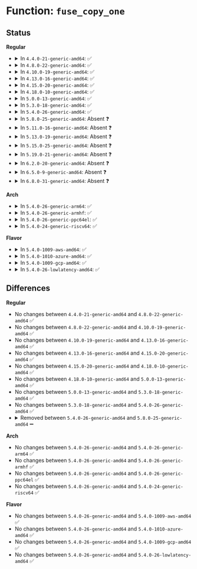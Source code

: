 # Function: <code>fuse_copy_one</code>

## Status
<b>Regular</b>
<ul>
<li>
<details>
<summary>In <code>4.4.0-21-generic-amd64</code>: ✅</summary>

```c
int fuse_copy_one(struct fuse_copy_state * cs, void * val, unsigned int size)
```

```json
{
  "name": "fuse_copy_one",
  "collision_type": "Unique Static",
  "inline_type": "No",
  "funcs": [
    {
      "addr": 18446744071582049136,
      "name": "fuse_copy_one",
      "external": false,
      "loc": "fs/fuse/dev.c:1036",
      "file": "fs/fuse/dev.c",
      "inline": "seen, unknown",
      "caller_inline": [],
      "caller_func": [
        "fs/fuse/dev.c:fuse_copy_args",
        "fs/fuse/dev.c:fuse_notify",
        "fs/fuse/dev.c:fuse_notify",
        "fs/fuse/dev.c:fuse_notify",
        "fs/fuse/dev.c:fuse_notify",
        "fs/fuse/dev.c:fuse_notify",
        "fs/fuse/dev.c:fuse_notify",
        "fs/fuse/dev.c:fuse_notify",
        "fs/fuse/dev.c:fuse_notify",
        "fs/fuse/dev.c:fuse_dev_do_write"
      ]
    }
  ],
  "symbols": [
    {
      "addr": 18446744071582049136,
      "name": "fuse_copy_one",
      "section": ".text",
      "bind": "STB_LOCAL",
      "size": 99
    }
  ]
}
```
</details>
</li>
<li>
<details>
<summary>In <code>4.8.0-22-generic-amd64</code>: ✅</summary>

```c
int fuse_copy_one(struct fuse_copy_state * cs, void * val, unsigned int size)
```

```json
{
  "name": "fuse_copy_one",
  "collision_type": "Unique Static",
  "inline_type": "No",
  "funcs": [
    {
      "addr": 18446744071582262976,
      "name": "fuse_copy_one",
      "external": false,
      "loc": "fs/fuse/dev.c:1011",
      "file": "fs/fuse/dev.c",
      "inline": "seen, unknown",
      "caller_inline": [],
      "caller_func": [
        "fs/fuse/dev.c:fuse_dev_do_write",
        "fs/fuse/dev.c:fuse_dev_do_write",
        "fs/fuse/dev.c:fuse_dev_do_write",
        "fs/fuse/dev.c:fuse_dev_do_write",
        "fs/fuse/dev.c:fuse_dev_do_write",
        "fs/fuse/dev.c:fuse_dev_do_write",
        "fs/fuse/dev.c:fuse_dev_do_write",
        "fs/fuse/dev.c:fuse_dev_do_write",
        "fs/fuse/dev.c:fuse_dev_do_write",
        "fs/fuse/dev.c:fuse_copy_args"
      ]
    }
  ],
  "symbols": [
    {
      "addr": 18446744071582262976,
      "name": "fuse_copy_one",
      "section": ".text",
      "bind": "STB_LOCAL",
      "size": 99
    }
  ]
}
```
</details>
</li>
<li>
<details>
<summary>In <code>4.10.0-19-generic-amd64</code>: ✅</summary>

```c
int fuse_copy_one(struct fuse_copy_state * cs, void * val, unsigned int size)
```

```json
{
  "name": "fuse_copy_one",
  "collision_type": "Unique Static",
  "inline_type": "No",
  "funcs": [
    {
      "addr": 18446744071582352624,
      "name": "fuse_copy_one",
      "external": false,
      "loc": "fs/fuse/dev.c:1014",
      "file": "fs/fuse/dev.c",
      "inline": "seen, unknown",
      "caller_inline": [],
      "caller_func": [
        "fs/fuse/dev.c:fuse_dev_do_write",
        "fs/fuse/dev.c:fuse_notify",
        "fs/fuse/dev.c:fuse_notify",
        "fs/fuse/dev.c:fuse_notify",
        "fs/fuse/dev.c:fuse_notify",
        "fs/fuse/dev.c:fuse_notify",
        "fs/fuse/dev.c:fuse_notify",
        "fs/fuse/dev.c:fuse_notify",
        "fs/fuse/dev.c:fuse_notify",
        "fs/fuse/dev.c:fuse_copy_args"
      ]
    }
  ],
  "symbols": [
    {
      "addr": 18446744071582352624,
      "name": "fuse_copy_one",
      "section": ".text",
      "bind": "STB_LOCAL",
      "size": 99
    }
  ]
}
```
</details>
</li>
<li>
<details>
<summary>In <code>4.13.0-16-generic-amd64</code>: ✅</summary>

```c
int fuse_copy_one(struct fuse_copy_state * cs, void * val, unsigned int size)
```

```json
{
  "name": "fuse_copy_one",
  "collision_type": "Unique Static",
  "inline_type": "No",
  "funcs": [
    {
      "addr": 18446744071582437472,
      "name": "fuse_copy_one",
      "external": false,
      "loc": "fs/fuse/dev.c:1013",
      "file": "fs/fuse/dev.c",
      "inline": "seen, unknown",
      "caller_inline": [],
      "caller_func": [
        "fs/fuse/dev.c:fuse_dev_do_write",
        "fs/fuse/dev.c:fuse_notify",
        "fs/fuse/dev.c:fuse_notify",
        "fs/fuse/dev.c:fuse_notify",
        "fs/fuse/dev.c:fuse_notify",
        "fs/fuse/dev.c:fuse_notify",
        "fs/fuse/dev.c:fuse_notify",
        "fs/fuse/dev.c:fuse_notify",
        "fs/fuse/dev.c:fuse_notify",
        "fs/fuse/dev.c:fuse_copy_args"
      ]
    }
  ],
  "symbols": [
    {
      "addr": 18446744071582437472,
      "name": "fuse_copy_one",
      "section": ".text",
      "bind": "STB_LOCAL",
      "size": 79
    }
  ]
}
```
</details>
</li>
<li>
<details>
<summary>In <code>4.15.0-20-generic-amd64</code>: ✅</summary>

```c
int fuse_copy_one(struct fuse_copy_state * cs, void * val, unsigned int size)
```

```json
{
  "name": "fuse_copy_one",
  "collision_type": "Unique Static",
  "inline_type": "No",
  "funcs": [
    {
      "addr": 18446744071582587840,
      "name": "fuse_copy_one",
      "external": false,
      "loc": "fs/fuse/dev.c:1013",
      "file": "fs/fuse/dev.c",
      "inline": "seen, unknown",
      "caller_inline": [],
      "caller_func": [
        "fs/fuse/dev.c:fuse_dev_do_write",
        "fs/fuse/dev.c:fuse_notify",
        "fs/fuse/dev.c:fuse_notify",
        "fs/fuse/dev.c:fuse_notify",
        "fs/fuse/dev.c:fuse_notify",
        "fs/fuse/dev.c:fuse_notify",
        "fs/fuse/dev.c:fuse_notify",
        "fs/fuse/dev.c:fuse_notify",
        "fs/fuse/dev.c:fuse_notify",
        "fs/fuse/dev.c:fuse_copy_args"
      ]
    }
  ],
  "symbols": [
    {
      "addr": 18446744071582587840,
      "name": "fuse_copy_one",
      "section": ".text",
      "bind": "STB_LOCAL",
      "size": 79
    }
  ]
}
```
</details>
</li>
<li>
<details>
<summary>In <code>4.18.0-10-generic-amd64</code>: ✅</summary>

```c
int fuse_copy_one(struct fuse_copy_state * cs, void * val, unsigned int size)
```

```json
{
  "name": "fuse_copy_one",
  "collision_type": "Unique Static",
  "inline_type": "No",
  "funcs": [
    {
      "addr": 18446744071582779072,
      "name": "fuse_copy_one",
      "external": false,
      "loc": "fs/fuse/dev.c:1026",
      "file": "fs/fuse/dev.c",
      "inline": "seen, unknown",
      "caller_inline": [],
      "caller_func": [
        "fs/fuse/dev.c:fuse_dev_do_write",
        "fs/fuse/dev.c:fuse_dev_do_write",
        "fs/fuse/dev.c:fuse_dev_do_write",
        "fs/fuse/dev.c:fuse_dev_do_write",
        "fs/fuse/dev.c:fuse_dev_do_write",
        "fs/fuse/dev.c:fuse_dev_do_write",
        "fs/fuse/dev.c:fuse_dev_do_write",
        "fs/fuse/dev.c:fuse_dev_do_write",
        "fs/fuse/dev.c:fuse_dev_do_write",
        "fs/fuse/dev.c:fuse_copy_args"
      ]
    }
  ],
  "symbols": [
    {
      "addr": 18446744071582779072,
      "name": "fuse_copy_one",
      "section": ".text",
      "bind": "STB_LOCAL",
      "size": 79
    }
  ]
}
```
</details>
</li>
<li>
<details>
<summary>In <code>5.0.0-13-generic-amd64</code>: ✅</summary>

```c
int fuse_copy_one(struct fuse_copy_state * cs, void * val, unsigned int size)
```

```json
{
  "name": "fuse_copy_one",
  "collision_type": "Unique Static",
  "inline_type": "No",
  "funcs": [
    {
      "addr": 18446744071582883504,
      "name": "fuse_copy_one",
      "external": false,
      "loc": "fs/fuse/dev.c:1080",
      "file": "fs/fuse/dev.c",
      "inline": "seen, unknown",
      "caller_inline": [],
      "caller_func": [
        "fs/fuse/dev.c:fuse_dev_do_write",
        "fs/fuse/dev.c:fuse_dev_do_write",
        "fs/fuse/dev.c:fuse_dev_do_write",
        "fs/fuse/dev.c:fuse_dev_do_write",
        "fs/fuse/dev.c:fuse_dev_do_write",
        "fs/fuse/dev.c:fuse_dev_do_write",
        "fs/fuse/dev.c:fuse_dev_do_write",
        "fs/fuse/dev.c:fuse_dev_do_write",
        "fs/fuse/dev.c:fuse_dev_do_write",
        "fs/fuse/dev.c:fuse_copy_args"
      ]
    }
  ],
  "symbols": [
    {
      "addr": 18446744071582883504,
      "name": "fuse_copy_one",
      "section": ".text",
      "bind": "STB_LOCAL",
      "size": 79
    }
  ]
}
```
</details>
</li>
<li>
<details>
<summary>In <code>5.3.0-18-generic-amd64</code>: ✅</summary>

```c
int fuse_copy_one(struct fuse_copy_state * cs, void * val, unsigned int size)
```

```json
{
  "name": "fuse_copy_one",
  "collision_type": "Unique Static",
  "inline_type": "No",
  "funcs": [
    {
      "addr": 18446744071583062592,
      "name": "fuse_copy_one",
      "external": false,
      "loc": "fs/fuse/dev.c:1104",
      "file": "fs/fuse/dev.c",
      "inline": "seen, unknown",
      "caller_inline": [],
      "caller_func": [
        "fs/fuse/dev.c:fuse_dev_do_write",
        "fs/fuse/dev.c:fuse_notify",
        "fs/fuse/dev.c:fuse_notify",
        "fs/fuse/dev.c:fuse_notify",
        "fs/fuse/dev.c:fuse_notify",
        "fs/fuse/dev.c:fuse_notify",
        "fs/fuse/dev.c:fuse_notify",
        "fs/fuse/dev.c:fuse_notify",
        "fs/fuse/dev.c:fuse_notify",
        "fs/fuse/dev.c:fuse_copy_args"
      ]
    }
  ],
  "symbols": [
    {
      "addr": 18446744071583062592,
      "name": "fuse_copy_one",
      "section": ".text",
      "bind": "STB_LOCAL",
      "size": 79
    }
  ]
}
```
</details>
</li>
<li>
<details>
<summary>In <code>5.4.0-26-generic-amd64</code>: ✅</summary>

```c
int fuse_copy_one(struct fuse_copy_state * cs, void * val, unsigned int size)
```

```json
{
  "name": "fuse_copy_one",
  "collision_type": "Unique Static",
  "inline_type": "No",
  "funcs": [
    {
      "addr": 18446744071583169024,
      "name": "fuse_copy_one",
      "external": false,
      "loc": "fs/fuse/dev.c:971",
      "file": "fs/fuse/dev.c",
      "inline": "seen, unknown",
      "caller_inline": [],
      "caller_func": [
        "fs/fuse/dev.c:fuse_dev_do_write",
        "fs/fuse/dev.c:fuse_notify",
        "fs/fuse/dev.c:fuse_notify",
        "fs/fuse/dev.c:fuse_notify",
        "fs/fuse/dev.c:fuse_notify",
        "fs/fuse/dev.c:fuse_notify",
        "fs/fuse/dev.c:fuse_notify",
        "fs/fuse/dev.c:fuse_notify",
        "fs/fuse/dev.c:fuse_notify",
        "fs/fuse/dev.c:fuse_copy_args"
      ]
    }
  ],
  "symbols": [
    {
      "addr": 18446744071583169024,
      "name": "fuse_copy_one",
      "section": ".text",
      "bind": "STB_LOCAL",
      "size": 79
    }
  ]
}
```
</details>
</li>
<li>
<details>
<summary>In <code>5.8.0-25-generic-amd64</code>: Absent ❓</summary>

```json
{
  "name": "fuse_copy_one",
  "collision_type": "Unique Static",
  "inline_type": "Full",
  "funcs": [
    {
      "addr": 18446744071583503506,
      "name": "fuse_copy_one",
      "external": false,
      "loc": "fs/fuse/dev.c:970",
      "file": "fs/fuse/dev.c",
      "inline": "not declared, inlined",
      "caller_inline": [
        "fs/fuse/dev.c:fuse_dev_do_write",
        "fs/fuse/dev.c:fuse_notify",
        "fs/fuse/dev.c:fuse_notify",
        "fs/fuse/dev.c:fuse_notify",
        "fs/fuse/dev.c:fuse_notify",
        "fs/fuse/dev.c:fuse_notify",
        "fs/fuse/dev.c:fuse_notify",
        "fs/fuse/dev.c:fuse_notify",
        "fs/fuse/dev.c:fuse_notify_store",
        "fs/fuse/dev.c:fuse_dev_do_read",
        "fs/fuse/dev.c:fuse_dev_do_read",
        "fs/fuse/dev.c:fuse_dev_do_read",
        "fs/fuse/dev.c:fuse_dev_do_read",
        "fs/fuse/dev.c:fuse_dev_do_read",
        "fs/fuse/dev.c:fuse_dev_do_read",
        "fs/fuse/dev.c:fuse_read_single_forget",
        "fs/fuse/dev.c:fuse_read_single_forget",
        "fs/fuse/dev.c:fuse_copy_args"
      ],
      "caller_func": []
    }
  ],
  "symbols": []
}
```
</details>
</li>
<li>
<details>
<summary>In <code>5.11.0-16-generic-amd64</code>: Absent ❓</summary>

```json
{
  "name": "fuse_copy_one",
  "collision_type": "Unique Static",
  "inline_type": "Full",
  "funcs": [
    {
      "addr": 18446744071583612194,
      "name": "fuse_copy_one",
      "external": false,
      "loc": "fs/fuse/dev.c:991",
      "file": "fs/fuse/dev.c",
      "inline": "not declared, inlined",
      "caller_inline": [
        "fs/fuse/dev.c:fuse_dev_do_write",
        "fs/fuse/dev.c:fuse_notify",
        "fs/fuse/dev.c:fuse_notify",
        "fs/fuse/dev.c:fuse_notify",
        "fs/fuse/dev.c:fuse_notify",
        "fs/fuse/dev.c:fuse_notify",
        "fs/fuse/dev.c:fuse_notify",
        "fs/fuse/dev.c:fuse_notify",
        "fs/fuse/dev.c:fuse_notify_store",
        "fs/fuse/dev.c:fuse_dev_do_read",
        "fs/fuse/dev.c:fuse_dev_do_read",
        "fs/fuse/dev.c:fuse_dev_do_read",
        "fs/fuse/dev.c:fuse_dev_do_read",
        "fs/fuse/dev.c:fuse_dev_do_read",
        "fs/fuse/dev.c:fuse_dev_do_read",
        "fs/fuse/dev.c:fuse_read_single_forget",
        "fs/fuse/dev.c:fuse_read_single_forget",
        "fs/fuse/dev.c:fuse_copy_args"
      ],
      "caller_func": []
    }
  ],
  "symbols": []
}
```
</details>
</li>
<li>
<details>
<summary>In <code>5.13.0-19-generic-amd64</code>: Absent ❓</summary>

```json
{
  "name": "fuse_copy_one",
  "collision_type": "Unique Static",
  "inline_type": "Full",
  "funcs": [
    {
      "addr": 18446744071583634980,
      "name": "fuse_copy_one",
      "external": false,
      "loc": "fs/fuse/dev.c:988",
      "file": "fs/fuse/dev.c",
      "inline": "not declared, inlined",
      "caller_inline": [
        "fs/fuse/dev.c:fuse_dev_do_write",
        "fs/fuse/dev.c:fuse_notify",
        "fs/fuse/dev.c:fuse_notify",
        "fs/fuse/dev.c:fuse_notify",
        "fs/fuse/dev.c:fuse_notify",
        "fs/fuse/dev.c:fuse_notify",
        "fs/fuse/dev.c:fuse_notify",
        "fs/fuse/dev.c:fuse_notify",
        "fs/fuse/dev.c:fuse_notify_store",
        "fs/fuse/dev.c:fuse_dev_do_read",
        "fs/fuse/dev.c:fuse_dev_do_read",
        "fs/fuse/dev.c:fuse_dev_do_read",
        "fs/fuse/dev.c:fuse_copy_args"
      ],
      "caller_func": []
    }
  ],
  "symbols": []
}
```
</details>
</li>
<li>
<details>
<summary>In <code>5.15.0-25-generic-amd64</code>: Absent ❓</summary>

```json
{
  "name": "fuse_copy_one",
  "collision_type": "Unique Static",
  "inline_type": "Full",
  "funcs": [
    {
      "addr": 18446744071583994068,
      "name": "fuse_copy_one",
      "external": false,
      "loc": "fs/fuse/dev.c:1004",
      "file": "fs/fuse/dev.c",
      "inline": "not declared, inlined",
      "caller_inline": [
        "fs/fuse/dev.c:fuse_dev_do_write",
        "fs/fuse/dev.c:fuse_notify",
        "fs/fuse/dev.c:fuse_notify",
        "fs/fuse/dev.c:fuse_notify",
        "fs/fuse/dev.c:fuse_notify",
        "fs/fuse/dev.c:fuse_notify",
        "fs/fuse/dev.c:fuse_notify",
        "fs/fuse/dev.c:fuse_notify",
        "fs/fuse/dev.c:fuse_notify_store",
        "fs/fuse/dev.c:fuse_dev_do_read",
        "fs/fuse/dev.c:fuse_dev_do_read",
        "fs/fuse/dev.c:fuse_dev_do_read",
        "fs/fuse/dev.c:fuse_copy_args"
      ],
      "caller_func": []
    }
  ],
  "symbols": []
}
```
</details>
</li>
<li>
<details>
<summary>In <code>5.19.0-21-generic-amd64</code>: Absent ❓</summary>

```json
{
  "name": "fuse_copy_one",
  "collision_type": "Unique Static",
  "inline_type": "Full",
  "funcs": [
    {
      "addr": 18446744071584577643,
      "name": "fuse_copy_one",
      "external": false,
      "loc": "fs/fuse/dev.c:996",
      "file": "fs/fuse/dev.c",
      "inline": "not declared, inlined",
      "caller_inline": [
        "fs/fuse/dev.c:fuse_dev_do_write",
        "fs/fuse/dev.c:fuse_notify",
        "fs/fuse/dev.c:fuse_notify",
        "fs/fuse/dev.c:fuse_notify",
        "fs/fuse/dev.c:fuse_notify",
        "fs/fuse/dev.c:fuse_notify",
        "fs/fuse/dev.c:fuse_notify",
        "fs/fuse/dev.c:fuse_notify",
        "fs/fuse/dev.c:fuse_notify_store",
        "fs/fuse/dev.c:fuse_dev_do_read",
        "fs/fuse/dev.c:fuse_dev_do_read",
        "fs/fuse/dev.c:fuse_dev_do_read",
        "fs/fuse/dev.c:fuse_copy_args"
      ],
      "caller_func": []
    }
  ],
  "symbols": []
}
```
</details>
</li>
<li>
<details>
<summary>In <code>6.2.0-20-generic-amd64</code>: Absent ❓</summary>

```json
{
  "name": "fuse_copy_one",
  "collision_type": "Unique Static",
  "inline_type": "Full",
  "funcs": [
    {
      "addr": 18446744071585254795,
      "name": "fuse_copy_one",
      "external": false,
      "loc": "fs/fuse/dev.c:997",
      "file": "fs/fuse/dev.c",
      "inline": "not declared, inlined",
      "caller_inline": [
        "fs/fuse/dev.c:fuse_dev_do_write",
        "fs/fuse/dev.c:fuse_notify",
        "fs/fuse/dev.c:fuse_notify",
        "fs/fuse/dev.c:fuse_notify",
        "fs/fuse/dev.c:fuse_notify",
        "fs/fuse/dev.c:fuse_notify",
        "fs/fuse/dev.c:fuse_notify",
        "fs/fuse/dev.c:fuse_notify",
        "fs/fuse/dev.c:fuse_notify_store",
        "fs/fuse/dev.c:fuse_dev_do_read",
        "fs/fuse/dev.c:fuse_dev_do_read",
        "fs/fuse/dev.c:fuse_dev_do_read",
        "fs/fuse/dev.c:fuse_copy_args"
      ],
      "caller_func": []
    }
  ],
  "symbols": []
}
```
</details>
</li>
<li>
<details>
<summary>In <code>6.5.0-9-generic-amd64</code>: Absent ❓</summary>

```json
{
  "name": "fuse_copy_one",
  "collision_type": "Unique Static",
  "inline_type": "Full",
  "funcs": [
    {
      "addr": 18446744071585484523,
      "name": "fuse_copy_one",
      "external": false,
      "loc": "fs/fuse/dev.c:999",
      "file": "fs/fuse/dev.c",
      "inline": "not declared, inlined",
      "caller_inline": [
        "fs/fuse/dev.c:fuse_dev_do_write",
        "fs/fuse/dev.c:fuse_notify",
        "fs/fuse/dev.c:fuse_notify",
        "fs/fuse/dev.c:fuse_notify",
        "fs/fuse/dev.c:fuse_notify",
        "fs/fuse/dev.c:fuse_notify",
        "fs/fuse/dev.c:fuse_notify",
        "fs/fuse/dev.c:fuse_notify",
        "fs/fuse/dev.c:fuse_notify_store",
        "fs/fuse/dev.c:fuse_dev_do_read",
        "fs/fuse/dev.c:fuse_dev_do_read",
        "fs/fuse/dev.c:fuse_dev_do_read",
        "fs/fuse/dev.c:fuse_copy_args"
      ],
      "caller_func": []
    }
  ],
  "symbols": []
}
```
</details>
</li>
<li>
<details>
<summary>In <code>6.8.0-31-generic-amd64</code>: Absent ❓</summary>

```json
{
  "name": "fuse_copy_one",
  "collision_type": "Unique Static",
  "inline_type": "Full",
  "funcs": [
    {
      "addr": 18446744071585717339,
      "name": "fuse_copy_one",
      "external": false,
      "loc": "fs/fuse/dev.c:999",
      "file": "fs/fuse/dev.c",
      "inline": "not declared, inlined",
      "caller_inline": [
        "fs/fuse/dev.c:fuse_dev_do_write",
        "fs/fuse/dev.c:fuse_notify",
        "fs/fuse/dev.c:fuse_notify",
        "fs/fuse/dev.c:fuse_notify",
        "fs/fuse/dev.c:fuse_notify_store",
        "fs/fuse/dev.c:fuse_notify_delete",
        "fs/fuse/dev.c:fuse_notify_delete",
        "fs/fuse/dev.c:fuse_notify_inval_entry",
        "fs/fuse/dev.c:fuse_notify_inval_entry",
        "fs/fuse/dev.c:fuse_dev_do_read",
        "fs/fuse/dev.c:fuse_dev_do_read",
        "fs/fuse/dev.c:fuse_dev_do_read",
        "fs/fuse/dev.c:fuse_copy_args"
      ],
      "caller_func": []
    }
  ],
  "symbols": []
}
```
</details>
</li>
</ul>
<b>Arch</b>
<ul>
<li>
<details>
<summary>In <code>5.4.0-26-generic-arm64</code>: ✅</summary>

```c
int fuse_copy_one(struct fuse_copy_state * cs, void * val, unsigned int size)
```

```json
{
  "name": "fuse_copy_one",
  "collision_type": "Unique Static",
  "inline_type": "No",
  "funcs": [
    {
      "addr": 18446603336494882880,
      "name": "fuse_copy_one",
      "external": false,
      "loc": "fs/fuse/dev.c:971",
      "file": "fs/fuse/dev.c",
      "inline": "seen, unknown",
      "caller_inline": [],
      "caller_func": [
        "fs/fuse/dev.c:fuse_dev_do_write",
        "fs/fuse/dev.c:fuse_notify",
        "fs/fuse/dev.c:fuse_notify",
        "fs/fuse/dev.c:fuse_notify",
        "fs/fuse/dev.c:fuse_notify",
        "fs/fuse/dev.c:fuse_notify",
        "fs/fuse/dev.c:fuse_notify",
        "fs/fuse/dev.c:fuse_notify",
        "fs/fuse/dev.c:fuse_notify",
        "fs/fuse/dev.c:fuse_copy_args"
      ]
    }
  ],
  "symbols": [
    {
      "addr": 18446603336494882880,
      "name": "fuse_copy_one",
      "section": ".text",
      "bind": "STB_LOCAL",
      "size": 100
    }
  ]
}
```
</details>
</li>
<li>
<details>
<summary>In <code>5.4.0-26-generic-armhf</code>: ✅</summary>

```c
int fuse_copy_one(struct fuse_copy_state * cs, void * val, unsigned int size)
```

```json
{
  "name": "fuse_copy_one",
  "collision_type": "Unique Static",
  "inline_type": "No",
  "funcs": [
    {
      "addr": 3228302048,
      "name": "fuse_copy_one",
      "external": false,
      "loc": "fs/fuse/dev.c:971",
      "file": "fs/fuse/dev.c",
      "inline": "seen, unknown",
      "caller_inline": [],
      "caller_func": [
        "fs/fuse/dev.c:fuse_dev_do_write",
        "fs/fuse/dev.c:fuse_notify",
        "fs/fuse/dev.c:fuse_notify",
        "fs/fuse/dev.c:fuse_notify",
        "fs/fuse/dev.c:fuse_notify",
        "fs/fuse/dev.c:fuse_notify",
        "fs/fuse/dev.c:fuse_notify",
        "fs/fuse/dev.c:fuse_notify",
        "fs/fuse/dev.c:fuse_notify",
        "fs/fuse/dev.c:fuse_dev_do_read",
        "fs/fuse/dev.c:fuse_dev_do_read",
        "fs/fuse/dev.c:fuse_dev_do_read",
        "fs/fuse/dev.c:fuse_dev_do_read",
        "fs/fuse/dev.c:fuse_dev_do_read",
        "fs/fuse/dev.c:fuse_dev_do_read",
        "fs/fuse/dev.c:fuse_dev_do_read",
        "fs/fuse/dev.c:fuse_dev_do_read",
        "fs/fuse/dev.c:fuse_copy_args"
      ]
    }
  ],
  "symbols": [
    {
      "addr": 3228302048,
      "name": "fuse_copy_one",
      "section": ".text",
      "bind": "STB_LOCAL",
      "size": 112
    }
  ]
}
```
</details>
</li>
<li>
<details>
<summary>In <code>5.4.0-26-generic-ppc64el</code>: ✅</summary>

```c
int fuse_copy_one(struct fuse_copy_state * cs, void * val, unsigned int size)
```

```json
{
  "name": "fuse_copy_one",
  "collision_type": "Unique Static",
  "inline_type": "No",
  "funcs": [
    {
      "addr": 13835058055288749792,
      "name": "fuse_copy_one",
      "external": false,
      "loc": "fs/fuse/dev.c:971",
      "file": "fs/fuse/dev.c",
      "inline": "seen, unknown",
      "caller_inline": [],
      "caller_func": [
        "fs/fuse/dev.c:fuse_dev_do_write",
        "fs/fuse/dev.c:fuse_notify",
        "fs/fuse/dev.c:fuse_notify",
        "fs/fuse/dev.c:fuse_notify",
        "fs/fuse/dev.c:fuse_notify",
        "fs/fuse/dev.c:fuse_notify",
        "fs/fuse/dev.c:fuse_notify",
        "fs/fuse/dev.c:fuse_notify",
        "fs/fuse/dev.c:fuse_notify",
        "fs/fuse/dev.c:fuse_dev_do_read",
        "fs/fuse/dev.c:fuse_dev_do_read",
        "fs/fuse/dev.c:fuse_dev_do_read",
        "fs/fuse/dev.c:fuse_dev_do_read",
        "fs/fuse/dev.c:fuse_dev_do_read",
        "fs/fuse/dev.c:fuse_dev_do_read",
        "fs/fuse/dev.c:fuse_dev_do_read",
        "fs/fuse/dev.c:fuse_dev_do_read",
        "fs/fuse/dev.c:fuse_copy_args"
      ]
    }
  ],
  "symbols": [
    {
      "addr": 13835058055288749792,
      "name": "fuse_copy_one",
      "section": ".text",
      "bind": "STB_LOCAL",
      "size": 164
    }
  ]
}
```
</details>
</li>
<li>
<details>
<summary>In <code>5.4.0-24-generic-riscv64</code>: ✅</summary>

```c
int fuse_copy_one(struct fuse_copy_state * cs, void * val, unsigned int size)
```

```json
{
  "name": "fuse_copy_one",
  "collision_type": "Unique Static",
  "inline_type": "No",
  "funcs": [
    {
      "addr": 18446743936274199038,
      "name": "fuse_copy_one",
      "external": false,
      "loc": "fs/fuse/dev.c:971",
      "file": "fs/fuse/dev.c",
      "inline": "seen, unknown",
      "caller_inline": [],
      "caller_func": [
        "fs/fuse/dev.c:fuse_dev_do_write",
        "fs/fuse/dev.c:fuse_notify",
        "fs/fuse/dev.c:fuse_notify",
        "fs/fuse/dev.c:fuse_notify",
        "fs/fuse/dev.c:fuse_notify",
        "fs/fuse/dev.c:fuse_notify",
        "fs/fuse/dev.c:fuse_notify",
        "fs/fuse/dev.c:fuse_notify",
        "fs/fuse/dev.c:fuse_notify",
        "fs/fuse/dev.c:fuse_copy_args"
      ]
    }
  ],
  "symbols": [
    {
      "addr": 18446743936274199038,
      "name": "fuse_copy_one",
      "section": ".text",
      "bind": "STB_LOCAL",
      "size": 88
    }
  ]
}
```
</details>
</li>
</ul>
<b>Flavor</b>
<ul>
<li>
<details>
<summary>In <code>5.4.0-1009-aws-amd64</code>: ✅</summary>

```c
int fuse_copy_one(struct fuse_copy_state * cs, void * val, unsigned int size)
```

```json
{
  "name": "fuse_copy_one",
  "collision_type": "Unique Static",
  "inline_type": "No",
  "funcs": [
    {
      "addr": 18446744071583137760,
      "name": "fuse_copy_one",
      "external": false,
      "loc": "fs/fuse/dev.c:971",
      "file": "fs/fuse/dev.c",
      "inline": "seen, unknown",
      "caller_inline": [],
      "caller_func": [
        "fs/fuse/dev.c:fuse_dev_do_write",
        "fs/fuse/dev.c:fuse_notify",
        "fs/fuse/dev.c:fuse_notify",
        "fs/fuse/dev.c:fuse_notify",
        "fs/fuse/dev.c:fuse_notify",
        "fs/fuse/dev.c:fuse_notify",
        "fs/fuse/dev.c:fuse_notify",
        "fs/fuse/dev.c:fuse_notify",
        "fs/fuse/dev.c:fuse_notify",
        "fs/fuse/dev.c:fuse_copy_args"
      ]
    }
  ],
  "symbols": [
    {
      "addr": 18446744071583137760,
      "name": "fuse_copy_one",
      "section": ".text",
      "bind": "STB_LOCAL",
      "size": 79
    }
  ]
}
```
</details>
</li>
<li>
<details>
<summary>In <code>5.4.0-1010-azure-amd64</code>: ✅</summary>

```c
int fuse_copy_one(struct fuse_copy_state * cs, void * val, unsigned int size)
```

```json
{
  "name": "fuse_copy_one",
  "collision_type": "Unique Static",
  "inline_type": "No",
  "funcs": [
    {
      "addr": 18446744071583074912,
      "name": "fuse_copy_one",
      "external": false,
      "loc": "fs/fuse/dev.c:971",
      "file": "fs/fuse/dev.c",
      "inline": "seen, unknown",
      "caller_inline": [],
      "caller_func": [
        "fs/fuse/dev.c:fuse_dev_do_write",
        "fs/fuse/dev.c:fuse_notify",
        "fs/fuse/dev.c:fuse_notify",
        "fs/fuse/dev.c:fuse_notify",
        "fs/fuse/dev.c:fuse_notify",
        "fs/fuse/dev.c:fuse_notify",
        "fs/fuse/dev.c:fuse_notify",
        "fs/fuse/dev.c:fuse_notify",
        "fs/fuse/dev.c:fuse_notify",
        "fs/fuse/dev.c:fuse_copy_args"
      ]
    }
  ],
  "symbols": [
    {
      "addr": 18446744071583074912,
      "name": "fuse_copy_one",
      "section": ".text",
      "bind": "STB_LOCAL",
      "size": 79
    }
  ]
}
```
</details>
</li>
<li>
<details>
<summary>In <code>5.4.0-1009-gcp-amd64</code>: ✅</summary>

```c
int fuse_copy_one(struct fuse_copy_state * cs, void * val, unsigned int size)
```

```json
{
  "name": "fuse_copy_one",
  "collision_type": "Unique Static",
  "inline_type": "No",
  "funcs": [
    {
      "addr": 18446744071583121792,
      "name": "fuse_copy_one",
      "external": false,
      "loc": "fs/fuse/dev.c:971",
      "file": "fs/fuse/dev.c",
      "inline": "seen, unknown",
      "caller_inline": [],
      "caller_func": [
        "fs/fuse/dev.c:fuse_dev_do_write",
        "fs/fuse/dev.c:fuse_notify",
        "fs/fuse/dev.c:fuse_notify",
        "fs/fuse/dev.c:fuse_notify",
        "fs/fuse/dev.c:fuse_notify",
        "fs/fuse/dev.c:fuse_notify",
        "fs/fuse/dev.c:fuse_notify",
        "fs/fuse/dev.c:fuse_notify",
        "fs/fuse/dev.c:fuse_notify",
        "fs/fuse/dev.c:fuse_copy_args"
      ]
    }
  ],
  "symbols": [
    {
      "addr": 18446744071583121792,
      "name": "fuse_copy_one",
      "section": ".text",
      "bind": "STB_LOCAL",
      "size": 79
    }
  ]
}
```
</details>
</li>
<li>
<details>
<summary>In <code>5.4.0-26-lowlatency-amd64</code>: ✅</summary>

```c
int fuse_copy_one(struct fuse_copy_state * cs, void * val, unsigned int size)
```

```json
{
  "name": "fuse_copy_one",
  "collision_type": "Unique Static",
  "inline_type": "No",
  "funcs": [
    {
      "addr": 18446744071583219088,
      "name": "fuse_copy_one",
      "external": false,
      "loc": "fs/fuse/dev.c:971",
      "file": "fs/fuse/dev.c",
      "inline": "seen, unknown",
      "caller_inline": [],
      "caller_func": [
        "fs/fuse/dev.c:fuse_dev_do_write",
        "fs/fuse/dev.c:fuse_notify",
        "fs/fuse/dev.c:fuse_notify",
        "fs/fuse/dev.c:fuse_notify",
        "fs/fuse/dev.c:fuse_notify",
        "fs/fuse/dev.c:fuse_notify",
        "fs/fuse/dev.c:fuse_notify",
        "fs/fuse/dev.c:fuse_notify",
        "fs/fuse/dev.c:fuse_notify",
        "fs/fuse/dev.c:fuse_copy_args"
      ]
    }
  ],
  "symbols": [
    {
      "addr": 18446744071583219088,
      "name": "fuse_copy_one",
      "section": ".text",
      "bind": "STB_LOCAL",
      "size": 79
    }
  ]
}
```
</details>
</li>
</ul>

## Differences
<b>Regular</b>
<ul>
<li>
No changes between <code>4.4.0-21-generic-amd64</code> and <code>4.8.0-22-generic-amd64</code> ✅
</li>
<li>
No changes between <code>4.8.0-22-generic-amd64</code> and <code>4.10.0-19-generic-amd64</code> ✅
</li>
<li>
No changes between <code>4.10.0-19-generic-amd64</code> and <code>4.13.0-16-generic-amd64</code> ✅
</li>
<li>
No changes between <code>4.13.0-16-generic-amd64</code> and <code>4.15.0-20-generic-amd64</code> ✅
</li>
<li>
No changes between <code>4.15.0-20-generic-amd64</code> and <code>4.18.0-10-generic-amd64</code> ✅
</li>
<li>
No changes between <code>4.18.0-10-generic-amd64</code> and <code>5.0.0-13-generic-amd64</code> ✅
</li>
<li>
No changes between <code>5.0.0-13-generic-amd64</code> and <code>5.3.0-18-generic-amd64</code> ✅
</li>
<li>
No changes between <code>5.3.0-18-generic-amd64</code> and <code>5.4.0-26-generic-amd64</code> ✅
</li>
<li>
<details>
<summary>Removed between <code>5.4.0-26-generic-amd64</code> and <code>5.8.0-25-generic-amd64</code> ➖</summary>

```c
int fuse_copy_one(struct fuse_copy_state * cs, void * val, unsigned int size)
```
</details>
</li>
</ul>
<b>Arch</b>
<ul>
<li>
No changes between <code>5.4.0-26-generic-amd64</code> and <code>5.4.0-26-generic-arm64</code> ✅
</li>
<li>
No changes between <code>5.4.0-26-generic-amd64</code> and <code>5.4.0-26-generic-armhf</code> ✅
</li>
<li>
No changes between <code>5.4.0-26-generic-amd64</code> and <code>5.4.0-26-generic-ppc64el</code> ✅
</li>
<li>
No changes between <code>5.4.0-26-generic-amd64</code> and <code>5.4.0-24-generic-riscv64</code> ✅
</li>
</ul>
<b>Flavor</b>
<ul>
<li>
No changes between <code>5.4.0-26-generic-amd64</code> and <code>5.4.0-1009-aws-amd64</code> ✅
</li>
<li>
No changes between <code>5.4.0-26-generic-amd64</code> and <code>5.4.0-1010-azure-amd64</code> ✅
</li>
<li>
No changes between <code>5.4.0-26-generic-amd64</code> and <code>5.4.0-1009-gcp-amd64</code> ✅
</li>
<li>
No changes between <code>5.4.0-26-generic-amd64</code> and <code>5.4.0-26-lowlatency-amd64</code> ✅
</li>
</ul>
